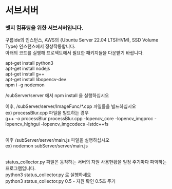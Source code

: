<h1>서브서버</h1>
<h3>엣지 컴퓨팅을 위한 서브서버입니다.</h3>

구름ide의 인스턴스, AWS의 {Ubuntu Server 22.04 LTS(HVM), SSD Volume Type} 인스턴스에서 정상작동합니다.</br>
아래의 코드를 실행해 프로젝트에서 필요한 패키지들을 다운받기 바랍니다.</br>

apt-get install python3</br>
apt-get install nodejs</br>
apt-get install g++</br>
apt-get install libopencv-dev</br>
npm i -g nodemon</br>

/subServer/server 에서 npm install 을 실행하십시오

이후, /subServer/server/ImageFunc/\*.cpp 파일들을 빌드하십시오</br>
ex) processBlur.cpp 파일을 빌드하는 경우</br>
g++ -o processBlur processBlur.cpp -lopencv_core -lopencv_imgproc -lopencv_highgui -lopencv_imgcodecs -lstdc++fs</br></br>

이후 /subServer/server/main.js 파일을 실행하십시오</br>
ex) nodemon subServer/server/main.js</br></br>

status_collector.py 파일은 동작하는 서버의 자원 사용현황을 일정 주기마다 파악하는 프로그램입니다.</br>
python3 status_collector.py 로 실행하세요</br>
python3 status_collector.py 0.5 - 자원 확인 0.5초 주기


